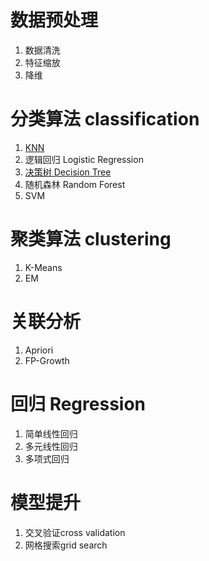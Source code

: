 # 数据预处理
1. 数据清洗
2. 特征缩放
3. 降维
# 分类算法 classification
1. [KNN](classification/KNN)
2. 逻辑回归 Logistic Regression
3. [决策树 Decision Tree](classification/Deicision_tree)
4. 随机森林 Random Forest
5. SVM
# 聚类算法 clustering
1. K-Means
2. EM
# 关联分析
1. Apriori
2. FP-Growth
# 回归 Regression
1. 简单线性回归
2. 多元线性回归
3. 多项式回归
# 模型提升
1. 交叉验证cross validation
2. 网格搜索grid search
